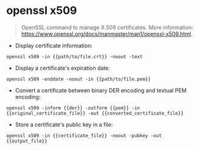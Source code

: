 # openssl x509

> OpenSSL command to manage X.509 certificates.
> More information: <https://www.openssl.org/docs/manmaster/man1/openssl-x509.html>.

- Display certificate information:

`openssl x509 -in {{path/to/file.crt}} -noout -text`

- Display a certificate's expiration date:

`openssl x509 -enddate -noout -in {{path/to/file.pem}}`

- Convert a certificate between binary DER encoding and textual PEM encoding:

`openssl x509 -inform {{der}} -outform {{pem}} -in {{original_certificate_file}} -out {{converted_certificate_file}}`

- Store a certificate's public key in a file:

`openssl x509 -in {{certificate_file}} -noout -pubkey -out {{output_file}}`
